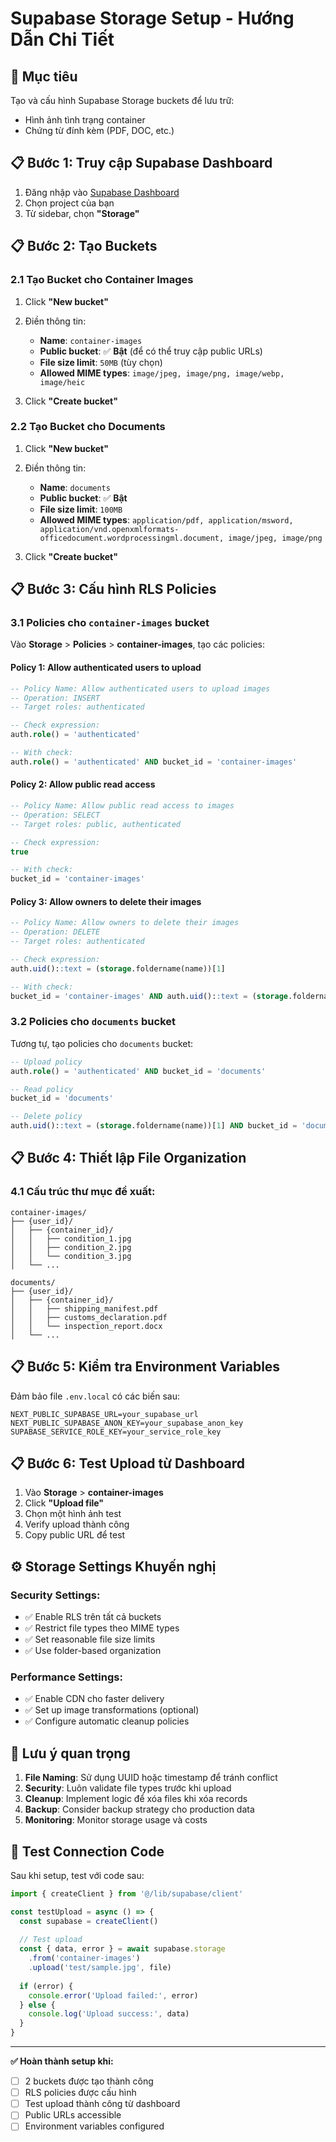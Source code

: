 # Supabase Storage Setup - Hướng Dẫn Chi Tiết

## 🎯 Mục tiêu
Tạo và cấu hình Supabase Storage buckets để lưu trữ:
- Hình ảnh tình trạng container
- Chứng từ đính kèm (PDF, DOC, etc.)

## 📋 Bước 1: Truy cập Supabase Dashboard

1. Đăng nhập vào [Supabase Dashboard](https://supabase.com/dashboard)
2. Chọn project của bạn
3. Từ sidebar, chọn **"Storage"**

## 📋 Bước 2: Tạo Buckets

### 2.1 Tạo Bucket cho Container Images

1. Click **"New bucket"**
2. Điền thông tin:
   - **Name**: `container-images`
   - **Public bucket**: ✅ **Bật** (để có thể truy cập public URLs)
   - **File size limit**: `50MB` (tùy chọn)
   - **Allowed MIME types**: `image/jpeg, image/png, image/webp, image/heic`

3. Click **"Create bucket"**

### 2.2 Tạo Bucket cho Documents

1. Click **"New bucket"**
2. Điền thông tin:
   - **Name**: `documents`
   - **Public bucket**: ✅ **Bật**
   - **File size limit**: `100MB`
   - **Allowed MIME types**: `application/pdf, application/msword, application/vnd.openxmlformats-officedocument.wordprocessingml.document, image/jpeg, image/png`

3. Click **"Create bucket"**

## 📋 Bước 3: Cấu hình RLS Policies

### 3.1 Policies cho `container-images` bucket

Vào **Storage** > **Policies** > **container-images**, tạo các policies:

#### Policy 1: Allow authenticated users to upload
```sql
-- Policy Name: Allow authenticated users to upload images
-- Operation: INSERT
-- Target roles: authenticated

-- Check expression:
auth.role() = 'authenticated'

-- With check:
auth.role() = 'authenticated' AND bucket_id = 'container-images'
```

#### Policy 2: Allow public read access
```sql
-- Policy Name: Allow public read access to images
-- Operation: SELECT
-- Target roles: public, authenticated

-- Check expression:
true

-- With check:
bucket_id = 'container-images'
```

#### Policy 3: Allow owners to delete their images
```sql
-- Policy Name: Allow owners to delete their images
-- Operation: DELETE
-- Target roles: authenticated

-- Check expression:
auth.uid()::text = (storage.foldername(name))[1]

-- With check:
bucket_id = 'container-images' AND auth.uid()::text = (storage.foldername(name))[1]
```

### 3.2 Policies cho `documents` bucket

Tương tự, tạo policies cho `documents` bucket:

```sql
-- Upload policy
auth.role() = 'authenticated' AND bucket_id = 'documents'

-- Read policy  
bucket_id = 'documents'

-- Delete policy
auth.uid()::text = (storage.foldername(name))[1] AND bucket_id = 'documents'
```

## 📋 Bước 4: Thiết lập File Organization

### 4.1 Cấu trúc thư mục đề xuất:

```
container-images/
├── {user_id}/
│   ├── {container_id}/
│   │   ├── condition_1.jpg
│   │   ├── condition_2.jpg
│   │   └── condition_3.jpg
│   └── ...

documents/
├── {user_id}/
│   ├── {container_id}/
│   │   ├── shipping_manifest.pdf
│   │   ├── customs_declaration.pdf
│   │   └── inspection_report.docx
│   └── ...
```

## 📋 Bước 5: Kiểm tra Environment Variables

Đảm bảo file `.env.local` có các biến sau:

```env
NEXT_PUBLIC_SUPABASE_URL=your_supabase_url
NEXT_PUBLIC_SUPABASE_ANON_KEY=your_supabase_anon_key
SUPABASE_SERVICE_ROLE_KEY=your_service_role_key
```

## 📋 Bước 6: Test Upload từ Dashboard

1. Vào **Storage** > **container-images**
2. Click **"Upload file"**
3. Chọn một hình ảnh test
4. Verify upload thành công
5. Copy public URL để test

## ⚙️ Storage Settings Khuyến nghị

### Security Settings:
- ✅ Enable RLS trên tất cả buckets
- ✅ Restrict file types theo MIME types
- ✅ Set reasonable file size limits
- ✅ Use folder-based organization

### Performance Settings:
- ✅ Enable CDN cho faster delivery
- ✅ Set up image transformations (optional)
- ✅ Configure automatic cleanup policies

## 🚨 Lưu ý quan trọng

1. **File Naming**: Sử dụng UUID hoặc timestamp để tránh conflict
2. **Security**: Luôn validate file types trước khi upload
3. **Cleanup**: Implement logic để xóa files khi xóa records
4. **Backup**: Consider backup strategy cho production data
5. **Monitoring**: Monitor storage usage và costs

## 📱 Test Connection Code

Sau khi setup, test với code sau:

```javascript
import { createClient } from '@/lib/supabase/client'

const testUpload = async () => {
  const supabase = createClient()
  
  // Test upload
  const { data, error } = await supabase.storage
    .from('container-images')
    .upload('test/sample.jpg', file)
    
  if (error) {
    console.error('Upload failed:', error)
  } else {
    console.log('Upload success:', data)
  }
}
```

---

**✅ Hoàn thành setup khi:**
- [ ] 2 buckets được tạo thành công
- [ ] RLS policies được cấu hình
- [ ] Test upload thành công từ dashboard
- [ ] Public URLs accessible
- [ ] Environment variables configured 